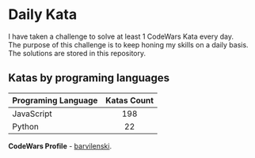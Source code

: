 # Daily Kata

I have taken a challenge to solve at least 1 CodeWars Kata every day.  
The purpose of this challenge is to keep honing my skills on a daily basis.  
The solutions are stored in this repository.

## Katas by programing languages

| Programing Language | Katas Count |
| ------------------- | :---------: |
| JavaScript          |         198 |
| Python              |          22 |


**CodeWars Profile** - [barvilenski](https://www.codewars.com/users/vbarv24).
